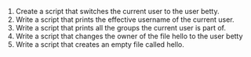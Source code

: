 1. Create a script that switches the current user to the user betty.
2. Write a script that prints the effective username of the current user.
3. Write a script that prints all the groups the current user is part of.
4. Write a script that changes the owner of the file hello to the user betty
5. Write a script that creates an empty file called hello.



